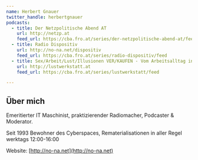 ```yaml
---
name: Herbert Gnauer
twitter_handle: herbertgnauer
podcasts:
  - title: Der Netzpolitische Abend AT
    url: http://netzp.at
    feed_url: https://cba.fro.at/series/der-netzpolitische-abend-at/feed
  - title: Radio Dispositiv
    url: http://no-na.net/dispositiv
    feed_url: https://cba.fro.at/series/radio-dispositiv/feed
  - title: Sex/Arbeit/Lust/Illusionen VER/KAUFEN - Vom Arbeitsalltag in den Lustwerkstätten
    url: http://lustwerkstatt.at
    feed_url: https://cba.fro.at/series/lustwerkstatt/feed

---
```


## Über mich

Emeritierter IT Maschinist, praktizierender Radiomacher, Podcaster &
Moderator.

Seit 1993 Bewohner des Cyberspaces, Rematerialisationen in
aller Regel werktags 12:00-16:00

Website: [http://no-na.net](http://no-na.net)
